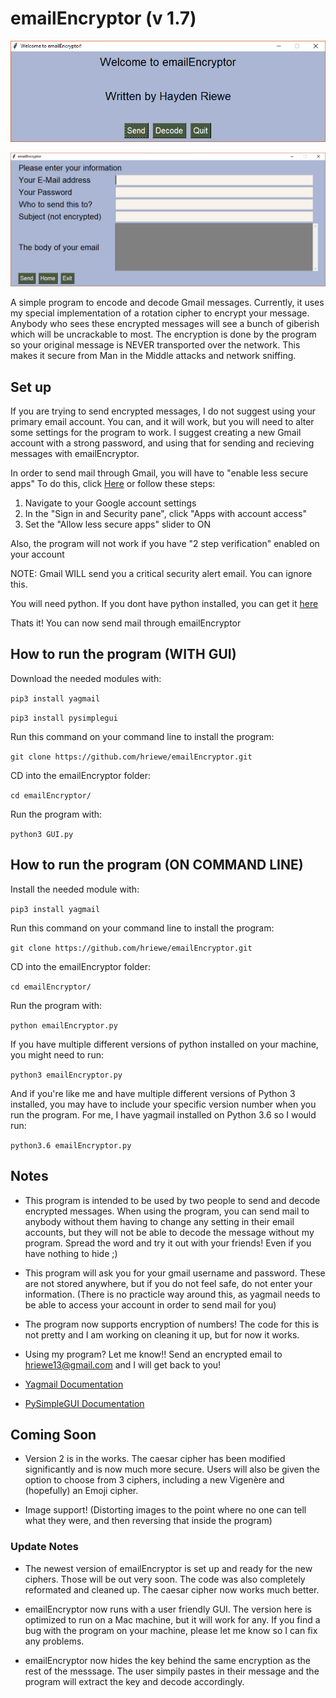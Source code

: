 # emailEncryptor (v 1.7)

![](img/home.PNG "Home Screen of program")


![](img/send.PNG "After user hits send")

A simple program to encode and decode Gmail messages.
Currently, it uses my special implementation of a rotation cipher to encrypt your message.
Anybody who sees these encrypted messages will see a bunch of giberish which will be uncrackable
to most. The encryption is done by the program so your original message is NEVER transported over the network. This makes it secure from Man in the Middle attacks and network sniffing.

## Set up
If you are trying to send encrypted messages, I do not suggest using your primary email account.
You can, and it will work, but you will need to alter some settings for the program to work.
I suggest creating a new Gmail account with a strong password, and using that for sending and
recieving messages with emailEncryptor.

In order to send mail through Gmail, you will have to "enable less secure apps"
To do this, click [Here](https://www.google.com/settings/security/lesssecureapps) or follow these steps:
1. Navigate to your Google account settings
2. In the "Sign in and Security pane", click "Apps with account access"
3. Set the "Allow less secure apps" slider to ON

Also, the program will not work if you have "2 step verification" enabled on your account

NOTE: Gmail WILL send you a critical security alert email. You can ignore this.

You will need python.
If you dont have python installed, you can get it [here](https://www.python.org/downloads/)

Thats it! You can now send mail through emailEncryptor

## How to run the program (WITH GUI)
Download the needed modules with:

`pip3 install yagmail`

`pip3 install pysimplegui`

Run this command on your command line to install the program:

`git clone https://github.com/hriewe/emailEncryptor.git`

CD into the emailEncryptor folder:

`cd emailEncryptor/`

Run the program with:

`python3 GUI.py`

## How to run the program (ON COMMAND LINE)

Install the needed module with:

`pip3 install yagmail`

Run this command on your command line to install the program:

`git clone https://github.com/hriewe/emailEncryptor.git`

CD into the emailEncryptor folder:

`cd emailEncryptor/`

Run the program with:

`python emailEncryptor.py`

If you have multiple different versions of python installed on your machine, you might need to run:

`python3 emailEncryptor.py`

And if you're like me and have multiple different versions of Python 3 installed, you may have to include
your specific version number when you run the program. For me, I have yagmail installed on Python 3.6 so I would run:

`python3.6 emailEncryptor.py`

## Notes
* This program is intended to be used by two people to send and decode encrypted messages. When using the program, you can
send mail to anybody without them having to change any setting in their email accounts, but they will not be able to decode
the message without my program. Spread the word and try it out with your friends! Even if you have nothing to hide ;)

* This program will ask you for your gmail username and password. These are not stored anywhere, but if
you do not feel safe, do not enter your information. (There is no practicle way around this, as yagmail needs to be
able to access your account in order to send mail for you)

* The program now supports encryption of numbers! The code for this is not pretty and I am working on cleaning it up, but for now it works.

* Using my program? Let me know!! Send an encrypted email to hriewe13@gmail.com and I will get back to you! 

* [Yagmail Documentation](https://media.readthedocs.org/pdf/yagmail/latest/yagmail.pdf)

* [PySimpleGUI Documentation](https://pysimplegui.readthedocs.io/)

## Coming Soon
* Version 2 is in the works. The caesar cipher has been modified significantly and is now much more secure. Users will also be given the option to choose from 3 ciphers, including a new Vigenère and (hopefully) an Emoji cipher.

* Image support! (Distorting images to the point where no one can tell what they were, and then reversing that inside the program)

### Update Notes
* The newest version of emailEncryptor is set up and ready for the new ciphers. Those will be out very soon. The code was also completely reformated and cleaned up. The caesar cipher now works much better.

* emailEncryptor now runs with a user friendly GUI. The version here is optimized to run on a Mac machine, but it will work for any. If you find a bug with the program on your machine, please let me know so I can fix any problems.

* emailEncryptor now hides the key behind the same encryption as the rest of the messsage. The user simpily pastes in their message and the program will extract the key and decode accordingly.
